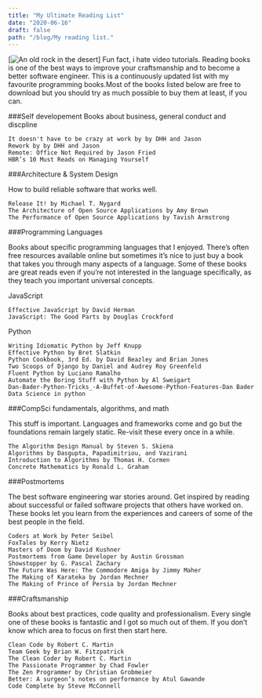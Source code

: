 ```yaml
---
title: "My Ultimate Reading List"
date: "2020-06-16"
draft: false
path: "/blog/My reading list."
---
```

[![An old rock in the desert](https://miro.medium.com/max/3240/1*L1Aa_3KKwLEWYtA1AXnAKw.jpeg "Shiprock, New Mexico by Beau Rogers")]
Fun fact, i hate video tutorials.
Reading books is one of the best ways to improve your craftsmanship and to become a better software engineer. This is a continuously updated list with my favourite programming books.Most of the books listed below are free to download but you should try as much possible to buy them at least, if you can.

###Self developement 
Books about business, general conduct and discpline

```
It doesn't have to be crazy at work by by DHH and Jason
Rework by by DHH and Jason
Remote: Office Not Required by Jason Fried
HBR’s 10 Must Reads on Managing Yourself

```


###Architecture & System Design

How to build reliable software that works well.

```
Release It! by Michael T. Nygard
The Architecture of Open Source Applications by Amy Brown
The Performance of Open Source Applications by Tavish Armstrong
```


###Programming Languages

Books about specific programming languages that I enjoyed. There’s often free resources available online but sometimes it’s nice to just buy a book that takes you through many aspects of a language. Some of these books are great reads even if you’re not interested in the language specifically, as they teach you important universal concepts.

JavaScript
```
Effective JavaScript by David Herman
JavaScript: The Good Parts by Douglas Crockford
```
Python
```
Writing Idiomatic Python by Jeff Knupp
Effective Python by Bret Slatkin
Python Cookbook, 3rd Ed. by David Beazley and Brian Jones
Two Scoops of Django by Daniel and Audrey Roy Greenfeld
Fluent Python by Luciano Ramalho
Automate the Boring Stuff with Python by Al Sweigart
Dan-Bader-Python-Tricks_-A-Buffet-of-Awesome-Python-Features-Dan Bader
Data Science in python

```


###CompSci fundamentals, algorithms, and math

This stuff is important. Languages and frameworks come and go but the foundations remain largely static. Re-visit these every once in a while.
   ```
The Algorithm Design Manual by Steven S. Skiena
Algorithms by Dasgupta, Papadimitriou, and Vazirani
Introduction to Algorithms by Thomas H. Cormen
Concrete Mathematics by Ronald L. Graham
   ```


###Postmortems

The best software engineering war stories around. Get inspired by reading about successful or failed software projects that others have worked on. These books let you learn from the experiences and careers of some of the best people in the field.
   ```
Coders at Work by Peter Seibel
FoxTales by Kerry Nietz
Masters of Doom by David Kushner
Postmortems from Game Developer by Austin Grossman
Showstopper by G. Pascal Zachary
The Future Was Here: The Commodore Amiga by Jimmy Maher
The Making of Karateka by Jordan Mechner
The Making of Prince of Persia by Jordan Mechner
```


###Craftsmanship

Books about best practices, code quality and professionalism. Every single one of these books is fantastic and I got so much out of them. If you don’t know which area to focus on first then start here.
```
Clean Code by Robert C. Martin
Team Geek by Brian W. Fitzpatrick
The Clean Coder by Robert C. Martin
The Passionate Programmer by Chad Fowler
The Zen Programmer by Christian Grobmeier
Better: A surgeon’s notes on performance by Atul Gawande
Code Complete by Steve McConnell
```
